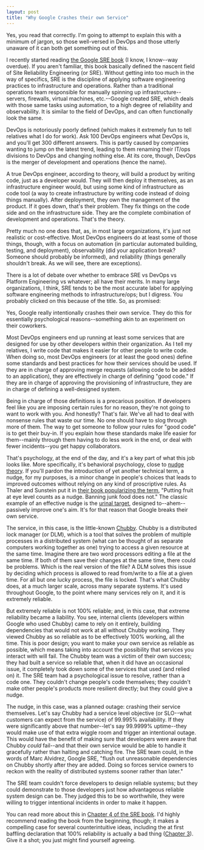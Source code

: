 ```yaml
---
layout: post
title: "Why Google Crashes their own Service"
---
```


Yes, you read that correctly. I'm going to attempt to explain this with a minimum of jargon, so those well-versed in DevOps and those utterly unaware of it can both get something out of this.

I recently started reading [the Google SRE book](https://sre.google/sre-book/table-of-contents/)
(I know, I know--way overdue). If you aren't familiar, this book basically defined the nascent
field of Site Reliability Engineering (or SRE). Without getting into too much in the way of
specifics, SRE is the discipline of applying software engineering practices to infrastructure and
operations. Rather than a traditional operations team responsible for manually spinning up
infrastructure--servers, firewalls, virtual machines, etc.--Google created SRE, which deals with
those same tasks using automation, to a high degree of reliability and observability. It is similar
to the field of DevOps, and can often functionally look the same.

DevOps is notoriously poorly defined (which makes it extremely fun to tell relatives what I do for
work). Ask 100 DevOps engineers what DevOps is, and you'll get 300 different answers. This is
partly caused by companies wanting to jump on the latest trend, leading to them renaming their
IT/ops divisions to DevOps and changing nothing else. At its core, though, DevOps is the merger of
development and operations (hence the name).

A true DevOps engineer, according to theory, will
build a product by writing code, just as a developer would. They will then deploy it themselves,
as an infrastructure engineer would, but using some kind of infrastructure as code tool (a way to
create infrastructure by writing code instead of doing things manually). After deployment, they own
the management of the product. If it goes down, that's their problem. They fix things on the code
side and on the infrastructure side. They are the complete combination of development and
operations. That's the theory.

Pretty
much no one does that, as, in most large organizations, it's just not realistic or cost-effective.
Most DevOps engineers do at least some of those things, though, with a focus
on automation (in particular automated building, testing, and deployment), observability (did your
application break? Someone should probably be informed), and reliability (things generally shouldn't
break. As we will see, there are exceptions).

There is a lot of debate over whether to embrace SRE vs
DevOps vs Platform Engineering vs whatever; all have their merits. In many large organizations, I
think, SRE tends to be the most accurate label for applying software engineering methods to
infrastructure/ops; but I digress. You probably clicked on this because of the title. So, as
promised:

Yes, Google really intentionally crashes their own service. They do this for essentially
psychological reasons--something akin to an experiment on their coworkers.

Most DevOps engineers end up running at least some services that are designed for use by other
developers within their organization. As I tell my relatives, I write code that makes it easier for
other people to write code. When doing so, most DevOps engineers (or at least the good ones) define
some standards and best practices for how their services should be used. If they are in charge of
approving merge requests (allowing code to be added to an application), they are effectively in
charge of defining "good code." If they are in charge of approving the provisioning of
infrastructure, they are in charge of defining a well-designed system.

Being in charge of those definitions is a precarious position. If developers feel like you are
imposing certain rules for no reason, they're not going to want to work with you. And honestly?
That's fair. We've all had to deal with nonsense rules that waste our time. No one should have to
slog through more of them. The way to get someone to follow your rules for "good code" is to get
their buy-in. If you explain how these standards make life easier for them--mainly through them
having to do less work in the end, or deal with fewer incidents--you get happy collaborators.

That's psychology, at the end of the day, and it's a key part of what this job looks like. More
specifically, it's behavioral psychology, close to
[nudge theory](https://en.wikipedia.org/wiki/Nudge_theory). If you'll pardon the introduction
of yet another technical term, a nudge, for my purposes, is a minor change in people's choices
that leads to improved outcomes without relying on any kind of proscriptive rules. As Thaler and
Sunstein put it in [their book popularizing the term](https://en.wikipedia.org/wiki/Nudge_(book)),
"Putting fruit at eye level counts as a nudge. Banning junk food does not." The classic example
of an effective nudge is the [urinal target](https://en.wikipedia.org/wiki/Urinal_target), designed
to--ahem--passively improve one's aim. It's for that reason that Google breaks their own service.

The service, in this case, is the little-known
[Chubby](https://static.googleusercontent.com/media/research.google.com/en//archive/chubby-osdi06.pdf).
Chubby is a distributed lock manager (or DLM), which is a tool that solves the problem of multiple
processes in a distributed system (what can be thought of as separate computers working together as
one) trying to access a given
resource at the same time. Imagine there are two word processors editing a file at the same time.
If both of them save their changes at the same time, there could be problems. Which is the real
version of the file? A DLM solves this issue by deciding which process is allowed to read
from/write to a file at a given time. For all but one lucky process, the file is locked. That's
what Chubby does, at a much larger scale, across many separate systems. It's used throughout
Google, to the point where many services rely on it, and it is extremely reliable.

But extremely reliable is not 100% reliable; and, in this case, that extreme reliability became a
liability. You see, internal clients (developers within Google who used Chubby) came to rely on it
entirely, building dependencies that would not work at all without Chubby working. They viewed
Chubby as so reliable as to be effectively 100% working, all the time. This is poor
design; you want to make your own service as reliable as possible, which means taking into account
the possibility that services you interact with will fail. The Chubby team was a victim of their
own success; they had built a service so reliable that, when it did have an occasional issue, it
completely took down some of the services that used (and relied on) it. The SRE team had a
psychological issue to resolve, rather than a code one. They couldn't change people's code
themselves; they couldn't make other people's products more resilient directly; but they could
give a nudge.

The nudge, in this case, was a planned outage: crashing their service themselves. Let's say Chubby
had a service level objective (or SLO--what customers can expect from the service) of 99.995%
availability. If they were significantly above that number--let's say 99.9999%
uptime--they would make use of that extra wiggle room and trigger an intentional outage. This
would have the benefit of making sure that developers were aware that Chubby *could* fail--and that
their own service would be able to handle it gracefully rather than halting and catching fire. The
SRE team could, in the words of Marc Alvidrez, Google SRE, "flush out unreasonable dependencies on
Chubby shortly after they are added. Doing so forces service owners to reckon with
the reality of distributed systems sooner rather than later."

The SRE team couldn't force developers to design reliable systems; but they could demonstrate
to those developers just how advantageous reliable system design can be.
They judged this to be so worthwhile, they were willing to trigger intentional incidents in
order to make it happen.

You can read more about this in
[Chapter 4 of the SRE book](https://sre.google/sre-book/service-level-objectives/). I'd highly
recommend reading the book from the beginning, though; it makes a compelling case for several
counterintuitive ideas, including the at first baffling declaration that 100% reliability is
actually a bad thing ([Chapter 3](https://sre.google/sre-book/embracing-risk/)). Give it a shot;
you just might find yourself agreeing.
